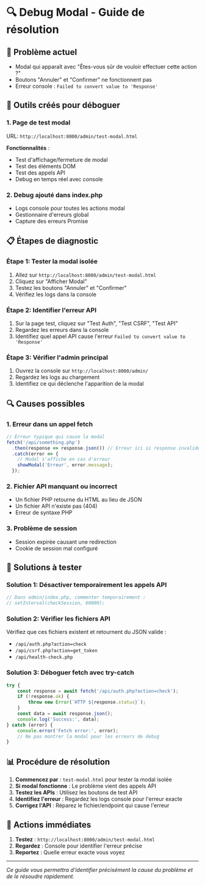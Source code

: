 # 🔍 Debug Modal - Guide de résolution

## 🚨 Problème actuel
- Modal qui apparaît avec "Êtes-vous sûr de vouloir effectuer cette action ?"
- Boutons "Annuler" et "Confirmer" ne fonctionnent pas
- Erreur console : `Failed to convert value to 'Response'`

## 🔧 Outils créés pour déboguer

### 1. **Page de test modal**
URL: `http://localhost:8000/admin/test-modal.html`

**Fonctionnalités** :
- Test d'affichage/fermeture de modal
- Test des éléments DOM
- Test des appels API
- Debug en temps réel avec console

### 2. **Debug ajouté dans index.php**
- Logs console pour toutes les actions modal
- Gestionnaire d'erreurs global
- Capture des erreurs Promise

## 📋 Étapes de diagnostic

### Étape 1: Tester la modal isolée
1. Allez sur `http://localhost:8000/admin/test-modal.html`
2. Cliquez sur "Afficher Modal"
3. Testez les boutons "Annuler" et "Confirmer"
4. Vérifiez les logs dans la console

### Étape 2: Identifier l'erreur API
1. Sur la page test, cliquez sur "Test Auth", "Test CSRF", "Test API"
2. Regardez les erreurs dans la console
3. Identifiez quel appel API cause l'erreur `Failed to convert value to 'Response'`

### Étape 3: Vérifier l'admin principal
1. Ouvrez la console sur `http://localhost:8000/admin/`
2. Regardez les logs au chargement
3. Identifiez ce qui déclenche l'apparition de la modal

## 🔍 Causes possibles

### 1. **Erreur dans un appel fetch**
```javascript
// Erreur typique qui cause la modal
fetch('/api/something.php')
  .then(response => response.json()) // Erreur ici si response invalide
  .catch(error => {
    // Modal s'affiche en cas d'erreur
    showModal('Erreur', error.message);
  });
```

### 2. **Fichier API manquant ou incorrect**
- Un fichier PHP retourne du HTML au lieu de JSON
- Un fichier API n'existe pas (404)
- Erreur de syntaxe PHP

### 3. **Problème de session**
- Session expirée causant une redirection
- Cookie de session mal configuré

## 🎯 Solutions à tester

### Solution 1: Désactiver temporairement les appels API
```javascript
// Dans admin/index.php, commenter temporairement :
// setInterval(checkSession, 60000);
```

### Solution 2: Vérifier les fichiers API
Vérifiez que ces fichiers existent et retournent du JSON valide :
- `/api/auth.php?action=check`
- `/api/csrf.php?action=get_token`
- `/api/health-check.php`

### Solution 3: Déboguer fetch avec try-catch
```javascript
try {
    const response = await fetch('/api/auth.php?action=check');
    if (!response.ok) {
        throw new Error(`HTTP ${response.status}`);
    }
    const data = await response.json();
    console.log('Success:', data);
} catch (error) {
    console.error('Fetch error:', error);
    // Ne pas montrer la modal pour les erreurs de debug
}
```

## 📊 Procédure de résolution

1. **Commencez par** : `test-modal.html` pour tester la modal isolée
2. **Si modal fonctionne** : Le problème vient des appels API
3. **Testez les APIs** : Utilisez les boutons de test API
4. **Identifiez l'erreur** : Regardez les logs console pour l'erreur exacte
5. **Corrigez l'API** : Réparez le fichier/endpoint qui cause l'erreur

## 🚀 Actions immédiates

1. **Testez** : `http://localhost:8000/admin/test-modal.html`
2. **Regardez** : Console pour identifier l'erreur précise
3. **Reportez** : Quelle erreur exacte vous voyez

---

*Ce guide vous permettra d'identifier précisément la cause du problème et de le résoudre rapidement.*